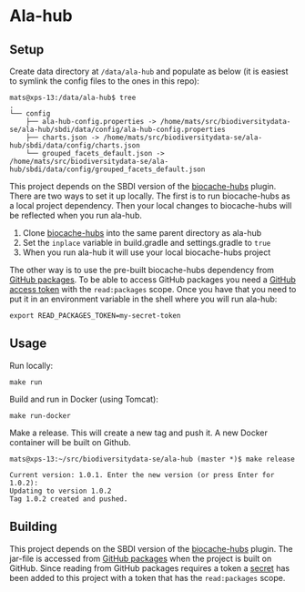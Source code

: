 # Ala-hub

## Setup

Create data directory at `/data/ala-hub` and populate as below (it is easiest to symlink the config files to the ones in this repo):
```
mats@xps-13:/data/ala-hub$ tree
.
└── config
    ├── ala-hub-config.properties -> /home/mats/src/biodiversitydata-se/ala-hub/sbdi/data/config/ala-hub-config.properties
    ├── charts.json -> /home/mats/src/biodiversitydata-se/ala-hub/sbdi/data/config/charts.json
    └── grouped_facets_default.json -> /home/mats/src/biodiversitydata-se/ala-hub/sbdi/data/config/grouped_facets_default.json
```

This project depends on the SBDI version of the [biocache-hubs](https://github.com/biodiversitydata-se/biocache-hubs) plugin. There are two ways to set it up locally. The first is to run biocache-hubs as a local project dependency. Then your local changes to biocache-hubs will be reflected when you run ala-hub.
1. Clone [biocache-hubs](https://github.com/biodiversitydata-se/biocache-hubs) into the same parent directory as ala-hub
2. Set the `inplace` variable in build.gradle and settings.gradle to `true` 
3. When you run ala-hub it will use your local biocache-hubs project

The other way is to use the pre-built biocache-hubs dependency from [GitHub packages](https://github.com/biodiversitydata-se/biocache-hubs/packages/2343865). To be able to access GitHub packages you need a [GitHub access token](https://docs.github.com/en/authentication/keeping-your-account-and-data-secure/managing-your-personal-access-tokens#creating-a-personal-access-token-classic) with the `read:packages` scope. Once you have that you need to put it in an environment variable in the shell where you will run ala-hub:
```
export READ_PACKAGES_TOKEN=my-secret-token
```

## Usage

Run locally:
```
make run
```

Build and run in Docker (using Tomcat):
```
make run-docker
```

Make a release. This will create a new tag and push it. A new Docker container will be built on Github.
```
mats@xps-13:~/src/biodiversitydata-se/ala-hub (master *)$ make release

Current version: 1.0.1. Enter the new version (or press Enter for 1.0.2): 
Updating to version 1.0.2
Tag 1.0.2 created and pushed.
```

## Building
This project depends on the SBDI version of the [biocache-hubs](https://github.com/biodiversitydata-se/biocache-hubs) plugin. The jar-file is accessed from [GitHub packages](https://github.com/biodiversitydata-se/biocache-hubs/packages/2343865) when the project is built on GitHub. Since reading from GitHub packages requires a token a [secret](https://github.com/biodiversitydata-se/ala-hub/settings/secrets/actions) has been added to this project with a token that has the `read:packages` scope.
